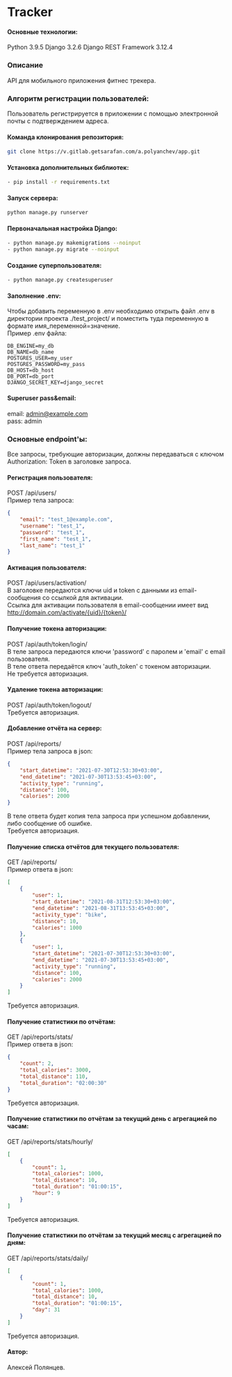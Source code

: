 # Tracker
#### Основные технологии:
Python 3.9.5
Django 3.2.6
Django REST Framework 3.12.4
### Описание
API для мобильного приложения фитнес трекера.
### Алгоритм регистрации пользователей:
Пользователь регистрируется в приложении с помощью электронной почты с подтверждением адреса.
#### Команда клонирования репозитория:
```bash
git clone https://v.gitlab.getsarafan.com/a.polyanchev/app.git
```
#### Установка дополнительных библиотек:
```bash
- pip install -r requirements.txt
```
#### Запуск сервера:
```bash
python manage.py runserver
```
#### Первоначальная настройка Django:
```bash
- python manage.py makemigrations --noinput
- python manage.py migrate --noinput
```
#### Создание суперпользователя:
```bash
- python manage.py createsuperuser
```
#### Заполнение .env:
Чтобы добавить переменную в .env необходимо открыть файл .env в директории проекта ./test_project/ и поместить туда переменную в формате имя_переменной=значение.</br>
Пример .env файла:
```.env
DB_ENGINE=my_db
DB_NAME=db_name
POSTGRES_USER=my_user
POSTGRES_PASSWORD=my_pass
DB_HOST=db_host
DB_PORT=db_port
DJANGO_SECRET_KEY=django_secret
```
#### Superuser pass&email:
email: admin@example.com</br>
pass: admin</br>

### Основные endpoint'ы:
Все запросы, требующие авторизации, должны передаваться с ключом Authorization: Token <Token> в заголовке запроса.</br>

#### Регистрация пользователя:
POST /api/users/</br>
Пример тела запроса:</br>
```json
{
    "email": "test_1@example.com",
    "username": "test_1",
    "password": "test_1",
    "first_name": "test_1",
    "last_name": "test_1"
}
```

#### Активация пользователя:
POST /api/users/activation/</br>
В заголовке передаются ключи uid и token с данными из email-сообщения со ссылкой для активации.</br>
Ссылка для активации пользователя в email-сообщении имеет вид http://domain.com/activate/{uid}/{token}/</br>

#### Получение токена авторизации:
POST /api/auth/token/login/</br>
В теле запроса передаются ключи 'password' c паролем и 'email' с email пользователя. </br>
В теле ответа передаётся ключ 'auth_token' с токеном авторизации.</br>
Не требуется авторизация.</br>

#### Удаление токена авторизации:
POST /api/auth/token/logout/</br>
Требуется авторизация.</br>

#### Добавление отчёта на сервер:
POST /api/reports/ </br>
Пример тела запроса в json:</br>
```json
{
    "start_datetime": "2021-07-30T12:53:30+03:00",
    "end_datetime": "2021-07-30T13:53:45+03:00",
    "activity_type": "running",
    "distance": 100,
    "calories": 2000
}
```
В теле ответа будет копия тела запроса при успешном добавлении, либо сообщение об ошибке.</br> 
Требуется авторизация.</br>

#### Получение списка отчётов для текущего пользователя:
GET /api/reports/</br>
Пример ответа в json:</br>
```json
[
    {
        "user": 1,
        "start_datetime": "2021-08-31T12:53:30+03:00",
        "end_datetime": "2021-08-31T13:53:45+03:00",
        "activity_type": "bike",
        "distance": 10,
        "calories": 1000
    },
    {
        "user": 1,
        "start_datetime": "2021-07-30T12:53:30+03:00",
        "end_datetime": "2021-07-30T13:53:45+03:00",
        "activity_type": "running",
        "distance": 100,
        "calories": 2000
    }
]
```
Требуется авторизация.</br>

#### Получение статистики по отчётам:
GET /api/reports/stats/</br>
Пример ответа в json:</br>
```json
{
    "count": 2,
    "total_calories": 3000,
    "total_distance": 110,
    "total_duration": "02:00:30"
}
```
Требуется авторизация.</br>

#### Получение статистики по отчётам за текущий день с агрегацией по часам:
GET /api/reports/stats/hourly/</br>
```json
[
    {
        "count": 1,
        "total_calories": 1000,
        "total_distance": 10,
        "total_duration": "01:00:15",
        "hour": 9
    }
]
```
Требуется авторизация.</br>

#### Получение статистики по отчётам за текущий месяц с агрегацией по дням:
GET /api/reports/stats/daily/</br>
```json
[
    {
        "count": 1,
        "total_calories": 1000,
        "total_distance": 10,
        "total_duration": "01:00:15",
        "day": 31
    }
]
```
Требуется авторизация.</br>

#### Автор:
Алексей Полянцев.
